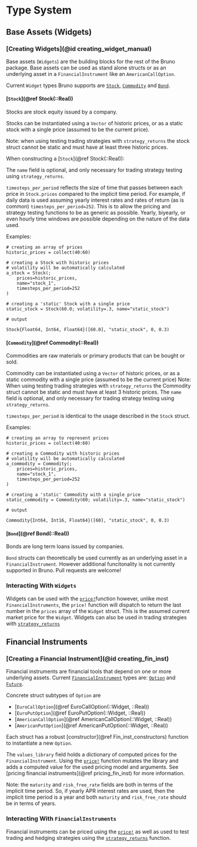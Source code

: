 # Type System

## Base Assets (Widgets)

### [Creating Widgets](@id creating_widget_manual)
Base assets (`Widgets`) are the building blocks for the rest of the Bruno package. Base assets can be used as stand alone structs or as an underlying asset in a `FinancialInstrument` like an `AmericanCallOption`.

Current `Widget` types Bruno supports are [`Stock`](@ref),  [`Commodity`](@ref) and [`Bond`](@ref). 

#### [`Stock`](@ref Stock(::Real))
Stocks are stock equity issued by a company. 

Stocks can be instantiated using a `Vector` of historic prices, or as a static stock with a single price (assumed to be the current price).

Note: when using testing trading strategies with `strategy_returns` the stock struct cannot be static and must have at least three historic prices. 

When constructing a [`Stock`](@ref Stock(::Real)): 

The `name` field is optional, and only necessary for trading strategy testing using `strategy_returns`.

`timesteps_per_period` reflects the size of time that passes between each price in `Stock.prices` compared to the implicit time period. For example, if daily data is used assuming yearly interest rates and rates of return (as is common) `timesteps_per_period=252`. This is to allow the pricing and strategy testing functions to be as generic as possible. Yearly, biyearly, or even hourly time windows are possible depending on the nature of the data used. 

Examples:
```jldoctest; output = false, setup = :(using Bruno)
# creating an array of prices
historic_prices = collect(40:60)

# creating a Stock with historic prices
# volatility will be automatically calculated
a_stock = Stock(;
    prices=historic_prices, 
    name="stock_1", 
    timesteps_per_period=252
)

# creating a 'static' Stock with a single price
static_stock = Stock(60.0; volatility=.3, name="static_stock")

# output

Stock{Float64, Int64, Float64}([60.0], "static_stock", 0, 0.3)
```

#### [`Commodity`](@ref Commodity(::Real))
Commodities are raw materials or primary products that can be bought or sold.

Commodity can be instantiated using a `Vector` of historic prices, or as a static commodity with a single price (assumed to be the current price)
Note: When using testing trading strategies with `strategy_returns` the Commodity struct cannot be static and must have at least 3 historic prices.
The `name` field is optional, and only necessary for trading strategy testing using `strategy_returns`.

`timesteps_per_period` is identical to the usage described in the `Stock` struct.

Examples:
```jldoctest; output = false, setup = :(using Bruno)
# creating an array to represent prices
historic_prices = collect(40:60)

# creating a Commodity with historic prices
# volatility will be automatically calculated
a_commodity = Commodity(;
    prices=historic_prices, 
    name="stock_1", 
    timesteps_per_period=252
)

# creating a 'static' Commodity with a single price
static_commodity = Commodity(60; volatility=.3, name="static_stock")

# output

Commodity{Int64, Int16, Float64}([60], "static_stock", 0, 0.3)

```

#### [`Bond`](@ref Bond(::Real))
Bonds are long term loans issued by companies.

`Bond` structs can theoretically be used currently as an underlying asset in a `FinancialInstrument`. However additional funcitonality is not currently supported in Bruno. Pull requests are welcome!

### Interacting With `Widgets`
Widgets can be used with the [`price!`](@ref)function however, unlike most `FinancialInstruments`, the `price!` function will dispatch to return the last number in the `prices` array of the `Widget` struct. This is the assumed current market price for the `Widget`. Widgets can also be used in trading strategies with [`strategy_returns`](@ref)

## Financial Instruments 

### [Creating a Financial Instrument](@id creating_fin_inst)
Financial instruments are financial tools that depend on one or more underlying assets. Current [`FinancialInstrument`](@ref) types are: [`Option`](@ref) and [`Future`](@ref).

Concrete struct subtypes of `Option` are 
* [`EuroCallOption`](@ref EuroCallOption(::Widget, ::Real))
* [`EuroPutOption`](@ref EuroPutOption(::Widget, ::Real))
* [`AmericanCallOption`](@ref AmericanCallOption(::Widget, ::Real))
* [`AmericanPutOption`](@ref AmericanPutOption(::Widget, ::Real))

Each struct has a robust [constructor](@ref Fin_inst_constructors) function to instantiate a new `Option`.

The `values_library` field holds a dictionary of computed prices for the `FinancialInstrument`. Using the [`price!`](@ref) function mutates the library and adds a computed value for the used pricing model and arguments. See [pricing financial instruments](@ref pricing_fin_inst) for more information.

Note: the `maturity` and `risk_free_rate` fields are both in terms of the implicit time period. So, if yearly APR interest rates are used, then the implicit time period is a year and both `maturity` and `risk_free_rate` should be in terms of years. 

### Interacting With `FinancialInstruments`
Financial instruments can be priced using the [`price!`](@ref) as well as used to test trading and hedging strategies using the [`strategy_returns`](@ref) function.
